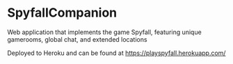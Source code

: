 # SpyfallCompanion
Web application that implements the game Spyfall, featuring unique gamerooms, global chat, and extended locations

Deployed to Heroku and can be found at https://playspyfall.herokuapp.com/
